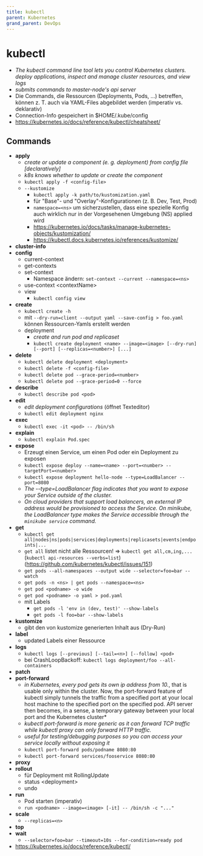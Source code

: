 ```yaml
---
title: kubectl
parent: Kubernetes
grand_parent: DevOps
---
```


# kubectl
- *The kubectl command line tool lets you control Kubernetes clusters. deploy applications, inspect and manage cluster resources, and view logs*
- *submits commands to master-node's api server*
- Die Commands, die Ressourcen (Deployments, Pods, ...) betreffen, können z. T. auch via YAML-Files abgebildet werden (imperativ vs. deklarativ)
- Connection-Info gespeichert in $HOME/.kube/config
- <https://kubernetes.io/docs/reference/kubectl/cheatsheet/>

## Commands
- **apply**
  - *create or update a component (e. g. deployment) from config file [declaratively]*
  - *k8s knows whether to update or create the component*
  - `kubectl apply -f <config-file>`
  - `--kustomize`
    - `kubectl apply -k path/to/kustomization.yaml`
    - für "Base"- und "Overlay"-Konfigurationen (z. B. Dev, Test, Prod)
    - `namespace=<ns>` um sicherzustellen, dass eine spezielle Konfig auch wirklich nur in der Vorgesehenen Umgebung (NS) applied wird
    - <https://kubernetes.io/docs/tasks/manage-kubernetes-objects/kustomization/>
    - <https://kubectl.docs.kubernetes.io/references/kustomize/>
- **cluster-info**
- **config**
  - current-context
  - get-contexts
  - set-context
    - Namespace ändern: `set-context --current --namespace=<ns>`
  - use-context \<contextName>
  - view
    - `kubectl config view`
- **create**
  - `kubectl create -h`
  - mit `--dry-run=client --output yaml --save-config > foo.yaml` können Ressourcen-Yamls erstellt werden
  - deployment
    - *create and run pod and replicaset*
    - `kubectl create deployment <name> --image=<image> [--dry-run] [--port] [--replicas=<number>] [...]`
- **delete**
  - `kubectl delete deployment <deployment>`
  - `kubectl delete -f <config-file>`
  - `kubectl delete pod --grace-period=<number>`
  - `kubectl delete pod --grace-period=0 --force`
- **describe**
  - `kubectl describe pod <pod>`
- **edit**
  - *edit deployment configurations* (öffnet Texteditor)
  - `kubectl edit deployment nginx`
- **exec**
  - `kubectl exec -it <pod> -- /bin/sh`
- **explain**
  - `kubectl explain Pod.spec`
- **expose**
  - Erzeugt einen Service, um einen Pod oder ein Deployment zu exposen
  - `kubectl expose deploy --name=<name> --port=<number> --targetPort=<number>`
  - `kubectl expose deployment hello-node --type=LoadBalancer --port=8080`
  - *The --type=LoadBalancer flag indicates that you want to expose your Service outside of the cluster.*
  - *On cloud providers that support load balancers, an external IP address would be provisioned to access the Service. On minikube, the LoadBalancer type makes the Service accessible through the `minikube service` command.*
- **get**
  - `kubectl get all|nodes|ns|pods|services|deployments|replicasets|events|endpoints|...`
  - `get all` listet nicht alle Ressourcen! => `kubectl get all,cm,ing,...` (`kubectl api-resources --verbs=list`) (<https://github.com/kubernetes/kubectl/issues/151>)
  - `get pods --all-namespaces --output wide --selector=foo=bar --watch`
  - `get pods -n <ns> | get pods --namespace=<ns>`
  - `get pod <podname> -o wide`
  - `get pod <podname> -o yaml > pod.yaml`
  - mit Labels
    - `get pods -l 'env in (dev, test)' --show-labels`
    - `get pods -l foo=bar --show-labels`
- **kustomize**
  - gibt den von kustomize generierten Inhalt aus (Dry-Run)
- **label**
  - updated Labels einer Ressource 
- **logs**
  - `kubectl logs [--previous] [--tail=<n>] [--follow] <pod>`
  - bei CrashLoopBackoff: `kubectl logs deployment/foo --all-containers`
- **patch**
- **port-forward**
  - *in Kubernetes, every pod gets its own ip address from 10.*, that is usable only within the cluster. Now, the port-forward feature of kubectl simply tunnels the traffic from a specified port at your local host machine to the specified port on the specified pod. API server then becomes, in a sense, a temporary gateway between your local port and the Kubernetes cluster*
  - *kubectl port-forward is more generic as it can forward TCP traffic while kubectl proxy can only forward HTTP traffic.*
  - *useful for testing/debugging purposes so you can access your service locally without exposing it*
  - `kubectl port-forward pods/podname 8080:80`
  - `kubectl port-forward services/fooservice 8080:80`
- **proxy**
- **rollout**
  - für Deployment mit RollingUpdate 
  - status \<deployment>
  - undo 
- **run**
  - Pod starten (imperativ) 
  - `run <podname> --image=<image> [-it] -- /bin/sh -c "..."`
- **scale**
  - `--replicas=<n>` 
- **top**
- **wait**
  - `--selector=foo=bar --timeout=10s --for-condition=ready pod`
- <https://kubernetes.io/docs/reference/kubectl/>
